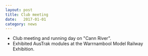 ```yaml
---
layout: post
title: Club meeting
date:   2017-01-01
category: news
---
```


* Club meeting and running day on "Cann River".
* Exhibited AusTrak modules at the Warrnambool Model Railway Exhibition.

